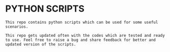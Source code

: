 # PYTHON SCRIPTS
    This repo contains python scripts which can be used for some useful scenarios.

    This repo gets updated often with the codes which are tested and ready to use. Feel free to raise a bug and share feedback for better and updated version of the scripts.